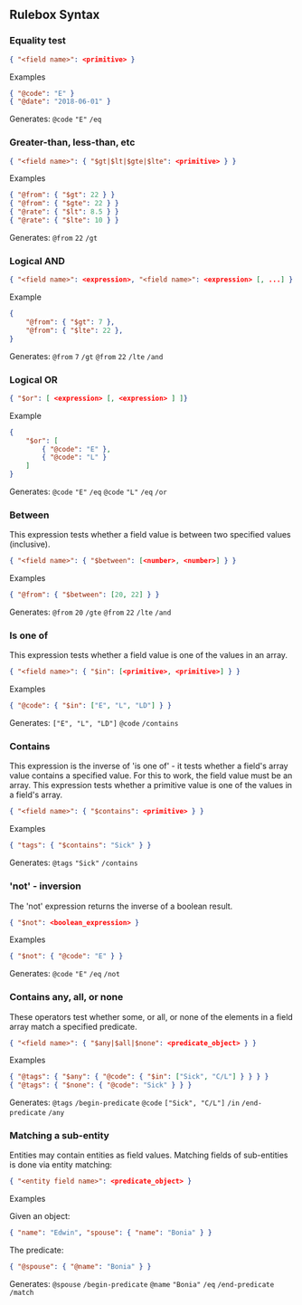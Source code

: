 ## Rulebox Syntax

### Equality test

```json
{ "<field name>": <primitive> }
```
Examples
```json
{ "@code": "E" }
{ "@date": "2018-06-01" }
```

Generates: `@code` `"E"` `/eq`

### Greater-than, less-than, etc

```json
{ "<field name>": { "$gt|$lt|$gte|$lte": <primitive> } }
```
Examples
```json
{ "@from": { "$gt": 22 } }
{ "@from": { "$gte": 22 } }
{ "@rate": { "$lt": 8.5 } }
{ "@rate": { "$lte": 10 } }
```

Generates: `@from` `22` `/gt`

### Logical AND

```json
{ "<field name>": <expression>, "<field name>": <expression> [, ...] }
```
Example
```json
{
    "@from": { "$gt": 7 },
    "@from": { "$lte": 22 },
}
```

Generates: `@from` `7` `/gt` `@from` `22` `/lte` `/and`

### Logical OR

```json
{ "$or": [ <expression> [, <expression> ] ]}
```
Example
```json
{
    "$or": [
        { "@code": "E" },
        { "@code": "L" }
    ]    
}
```

Generates: `@code` `"E"` `/eq` `@code` `"L"` `/eq` `/or`

### Between
This expression tests whether a field value is between two specified values (inclusive).
```json
{ "<field name>": { "$between": [<number>, <number>] } }
```
Examples
```json
{ "@from": { "$between": [20, 22] } }
```

Generates: `@from` `20` `/gte` `@from` `22` `/lte` `/and`


### Is one of
This expression tests whether a field value is one of the values in an array.
```json
{ "<field name>": { "$in": [<primitive>, <primitive>] } }
```
Examples
```json
{ "@code": { "$in": ["E", "L", "LD"] } }
```

Generates: `["E", "L", "LD"]` `@code` `/contains`

### Contains
This expression is the inverse of 'is one of' - it tests whether a field's array value contains a specified value. For this to work, the field value must be an array.
This expression tests whether a primitive value is one of the values in a field's array.
```json
{ "<field name>": { "$contains": <primitive> } }
```
Examples
```json
{ "tags": { "$contains": "Sick" } }
```

Generates: `@tags` `"Sick"` `/contains`

### 'not' - inversion
The 'not' expression returns the inverse of a boolean result.
```json
{ "$not": <boolean_expression> }
```
Examples
```json
{ "$not": { "@code": "E" } }
```

Generates: `@code` `"E"` `/eq` `/not`

### Contains any, all, or none
These operators test whether some, or all, or none of the elements in a field array match a specified predicate.
```json
{ "<field name>": { "$any|$all|$none": <predicate_object> } }
```
Examples
```json
{ "@tags": { "$any": { "@code": { "$in": ["Sick", "C/L"] } } } }
{ "@tags": { "$none": { "@code": "Sick" } } }
```

Generates: `@tags` `/begin-predicate` `@code` `["Sick", "C/L"]` `/in` `/end-predicate` `/any`

### Matching a sub-entity
Entities may contain entities as field values. Matching fields of sub-entities is done via entity matching:
```json
{ "<entity field name>": <predicate_object> }
```
Examples

Given an object:
```json
{ "name": "Edwin", "spouse": { "name": "Bonia" } }
```

The predicate:
```json
{ "@spouse": { "@name": "Bonia" } }
```

Generates: `@spouse` `/begin-predicate` `@name` `"Bonia"` `/eq` `/end-predicate` `/match`
